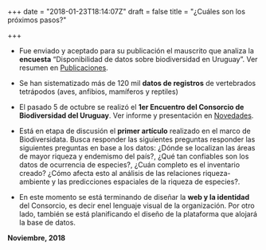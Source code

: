 +++
date = "2018-01-23T18:14:07Z"
draft = false
title = "¿Cuáles son los próximos pasos?"

+++


+ Fue enviado y aceptado para su publicación el mauscrito que analiza la **encuesta** “Disponibilidad de datos sobre biodiversidad en Uruguay”. Ver resumen en [Publicaciones](/publicaciones/).

+ Se han sistematizado más de 120 mil **datos de registros** de vertebrados tetrápodos (aves, anfibios, mamíferos y reptiles)

+ El pasado 5 de octubre se realizó el **1er Encuentro del Consorcio de Biodiversidad del Uruguay**. Ver informe y presentación en [Novedades](/publicaciones/).

+ Está en etapa de discusión el **primer artículo** realizado en el marco de Biodiversidata. Busca responder las siguientes preguntas responder las siguientes preguntas en base a los datos: ¿Dónde se localizan las áreas de mayor riqueza y endemismo del país?, ¿Qué tan confiables son los datos de ocurrencia de especies?, ¿Cuán completo es el inventario creado? ¿Cómo afecta esto al análisis de las relaciones riqueza-ambiente y las predicciones espaciales de la riqueza de especies?.

+ En este momento se está terminando de diseñar la **web y la identidad** del Consorcio, es decir enel lenguaje visual de la organización. Por otro lado, también se está planificando el diseño de la plataforma que alojará la base de datos.


**Noviembre, 2018**